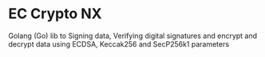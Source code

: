 # EC Crypto NX
Golang (Go) lib to Signing data, Verifying digital signatures and encrypt and decrypt data using ECDSA, Keccak256 and SecP256k1 parameters
